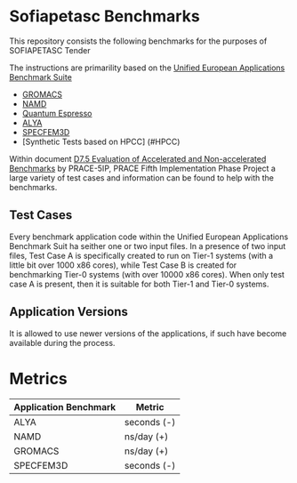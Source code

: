 # Sofiapetasc Benchmarks

This repository consists the following benchmarks for the purposes of SOFIAPETASC Tender

The instructions are primarility based on the [Unified European Applications Benchmark Suite](https://repository.prace-ri.eu/git/UEABS/ueabs/)

- [GROMACS](#gromacs)
- [NAMD](#namd)
- [Quantum Espresso](quantesp)
- [ALYA](#alya)
- [SPECFEM3D](#SPECFEM3D)
- [Synthetic Tests based on HPCC] (#HPCC)

Within document [D7.5 Evaluation of Accelerated and Non-accelerated Benchmarks](https://prace-ri.eu/wp-content/uploads/5IP-D7.5.pdf) by PRACE-5IP, PRACE Fifth Implementation Phase Project a large variety of test cases and information can be found to help with the benchmarks.

## Test Cases
Every benchmark application code within the Unified European Applications Benchmark Suit ha seither one or two input files. In a presence of two input files, Test Case A is specifically created to run on Tier-1 systems (with a little bit over 1000 x86 cores), while Test Case B is created for benchmarking Tier-0 systems (with over 10000 x86 cores). When only test case A is present, then it is suitable for both Tier-1 and Tier-0 systems.

## Application Versions
It is allowed to use newer versions of the applications, if such have become available during the process.

# Metrics
| Application Benchmark  | Metric  | 
|---|---|
| ALYA |	seconds (-) |
| NAMD |	ns/day (+) |
| GROMACS | ns/day (+) |
| SPECFEM3D | seconds (-) |
